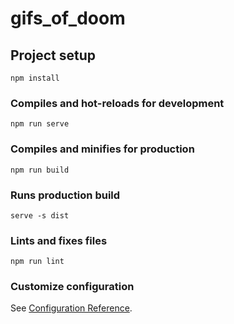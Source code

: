 # gifs_of_doom

## Project setup
```
npm install
```

### Compiles and hot-reloads for development
```
npm run serve
```

### Compiles and minifies for production
```
npm run build 

```
### Runs production build
```
serve -s dist 

```

### Lints and fixes files
```
npm run lint
```

### Customize configuration
See [Configuration Reference](https://cli.vuejs.org/config/).
